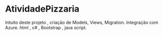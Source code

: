 ﻿# AtividadePizzaria

Intuito deste projeto , criação de Models, Views, Migration. 
Integração com Azure. 
html , c# , Bootstrap , java script.
